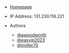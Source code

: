- [Homepage](http://events.housing.siu.edu)
- IP Address: 131.230.116.221

- Authors
  - [@awoodworth](https://github.com/awoodworth)
  - [@easyip2023](https://github.com/easyip2023)
  - [@jmiller70](https://github.com/jmiller70)
